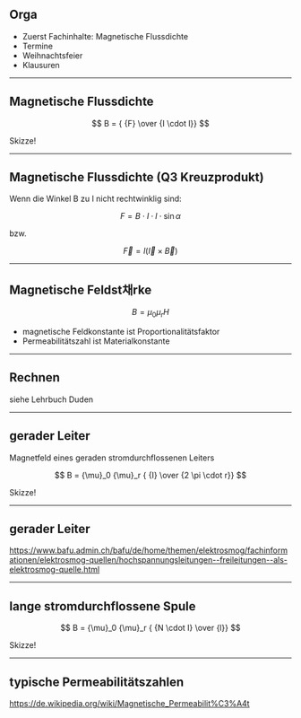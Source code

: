 ## Orga

* Zuerst Fachinhalte: Magnetische Flussdichte
* Termine
* Weihnachtsfeier
* Klausuren

---

## Magnetische Flussdichte

$$
B = { {F} \over {I \cdot l}}
$$

Skizze!

---

## Magnetische Flussdichte (Q3 Kreuzprodukt)

Wenn die Winkel B zu I nicht rechtwinklig sind:

$$
F =  B \cdot I \cdot l \cdot \sin{\alpha}
$$

bzw.

$$
\vec{F} =  l ( \vec{I} \times \vec{B} )
$$

---

## Magnetische Feldst채rke

$$
B = {\mu}_0 {\mu}_r H
$$

- magnetische Feldkonstante ist Proportionalitätsfaktor
- Permeabilitätszahl ist Materialkonstante

---

## Rechnen

siehe Lehrbuch Duden

---

## gerader Leiter

Magnetfeld eines geraden stromdurchflossenen Leiters


$$
B = {\mu}_0 {\mu}_r { {I} \over {2 \pi \cdot r}}
$$

Skizze!

---

## gerader Leiter

https://www.bafu.admin.ch/bafu/de/home/themen/elektrosmog/fachinformationen/elektrosmog-quellen/hochspannungsleitungen--freileitungen--als-elektrosmog-quelle.html

---

## lange stromdurchflossene Spule

$$
B = {\mu}_0 {\mu}_r { {N \cdot I} \over {l}}
$$

Skizze!

---

## typische Permeabilitätszahlen

https://de.wikipedia.org/wiki/Magnetische_Permeabilit%C3%A4t
